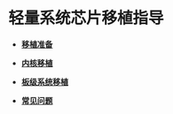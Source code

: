 # 轻量系统芯片移植指导<a name="ZH-CN_TOPIC_0000001157479383"></a>

-   **[移植准备](porting-chip-prepare.md)**  

-   **[内核移植](porting-chip-kernel.md)**  

-   **[板级系统移植](porting-chip-board.md)**  

-   **[常见问题](porting-chip-faqs.md)**  


